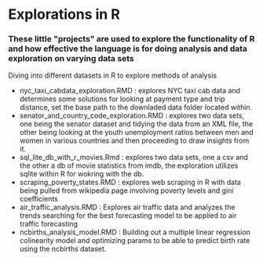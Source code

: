 # Explorations in R

### These little "projects" are used to explore the functionality of R and how effective the language is for doing analysis and data exploration on varying data sets

Diving into different datasets in R to explore methods of analysis
- nyc_taxi_cabdata_exploration.RMD : explores NYC taxi cab data and determines some solutions for looking at payment type and trip distance, set the base path to the downladed data folder located within.
- senator_and_country_code_exploration.RMD : explores two data sets, one being the senator dataset and tidying the data from an XML file, the other being looking at the youth unemployment ratios between men and women in various countries and then proceeding to draw insights from it.
- sql_lite_db_with_r_movies.Rmd : explores two data sets, one a csv and the other a db of movie statistics from imdb, the exploration utilizes sqlite within R for wokring with the db.
- scraping_poverty_states.RMD : explores web scraping in R with data being pulled from wikipedia page involving poverty levels and gini coefficients
- air_traffic_analysis.RMD : Explores air traffic data and analyzes the trends searching for the best forecasting model to be applied to air traffic forecasting
- ncbirths_analysis_model.RMD : Building out a multiple linear regression colinearity model and optimizing params to be able to predict birth rate using the ncbirths dataset.

